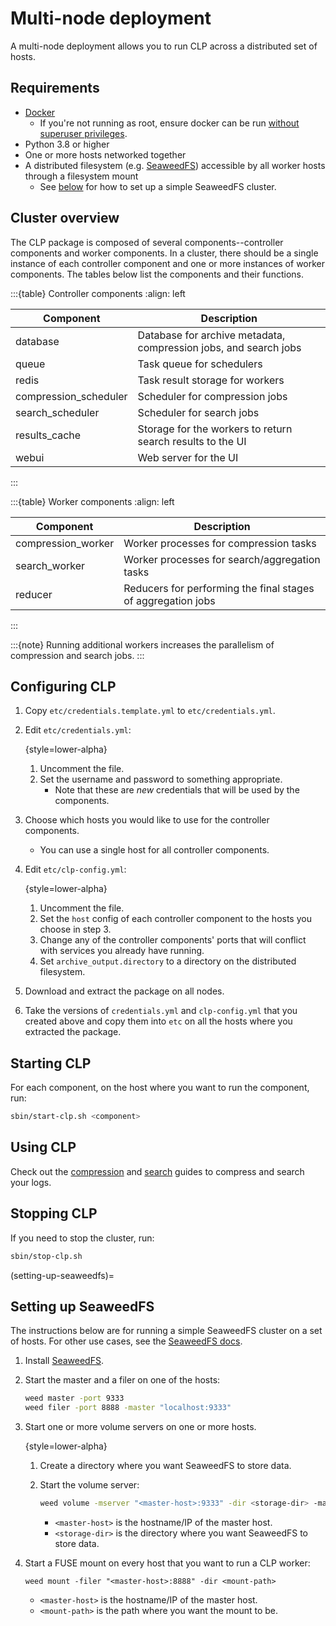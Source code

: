 # Multi-node deployment

A multi-node deployment allows you to run CLP across a distributed set of hosts.

## Requirements

* [Docker]
  * If you're not running as root, ensure docker can be run
    [without superuser privileges][docker-non-root].
* Python 3.8 or higher
* One or more hosts networked together
* A distributed filesystem (e.g. [SeaweedFS]) accessible by all worker hosts through a filesystem
  mount
  * See [below](#setting-up-seaweedfs) for how to set up a simple SeaweedFS cluster.

## Cluster overview

The CLP package is composed of several components--controller components and worker components. In a
cluster, there should be a single instance of each controller component and one or more instances of
worker components. The tables below list the components and their functions.

:::{table} Controller components
:align: left

| Component             | Description                                                      |
|-----------------------|------------------------------------------------------------------|
| database              | Database for archive metadata, compression jobs, and search jobs |
| queue                 | Task queue for schedulers                                        |
| redis                 | Task result storage for workers                                  |
| compression_scheduler | Scheduler for compression jobs                                   |
| search_scheduler      | Scheduler for search jobs                                        |
| results_cache         | Storage for the workers to return search results to the UI       |
| webui                 | Web server for the UI                                            |
:::

:::{table} Worker components
:align: left

| Component          | Description                                                  |
|--------------------|--------------------------------------------------------------|
| compression_worker | Worker processes for compression tasks                       |
| search_worker      | Worker processes for search/aggregation tasks                |
| reducer            | Reducers for performing the final stages of aggregation jobs |
:::

:::{note}
Running additional workers increases the parallelism of compression and search jobs.
:::

## Configuring CLP

1. Copy `etc/credentials.template.yml` to `etc/credentials.yml`.
2. Edit `etc/credentials.yml`:

    {style=lower-alpha}
    1. Uncomment the file.
    2. Set the username and password to something appropriate.
       * Note that these are *new* credentials that will be used by the components.

3. Choose which hosts you would like to use for the controller components.
   * You can use a single host for all controller components.
4. Edit `etc/clp-config.yml`:

    {style=lower-alpha}
    1. Uncomment the file.
    2. Set the `host` config of each controller component to the hosts you choose in step 3.
    3. Change any of the controller components' ports that will conflict with services you already
       have running.
    4. Set `archive_output.directory` to a directory on the distributed filesystem.

5. Download and extract the package on all nodes.
6. Take the versions of `credentials.yml` and `clp-config.yml` that you created above and copy them
   into `etc` on all the hosts where you extracted the package.

## Starting CLP

For each component, on the host where you want to run the component, run:

```bash
sbin/start-clp.sh <component>
```

## Using CLP

Check out the [compression](../quick-start-compression/index) and
[search](../quick-start-search/index) guides to compress and search your logs.

## Stopping CLP

If you need to stop the cluster, run:

```bash
sbin/stop-clp.sh
```

(setting-up-seaweedfs)=
## Setting up SeaweedFS

The instructions below are for running a simple SeaweedFS cluster on a set of hosts. For other use
cases, see the [SeaweedFS docs][seaweedfs-docs].

1. Install [SeaweedFS][seaweedfs-install-docs].
2. Start the master and a filer on one of the hosts:

    ```bash
    weed master -port 9333
    weed filer -port 8888 -master "localhost:9333"
    ```
    
3. Start one or more volume servers on one or more hosts.

    {style=lower-alpha}
    1. Create a directory where you want SeaweedFS to store data.
    2. Start the volume server:
        
        ```bash
        weed volume -mserver "<master-host>:9333" -dir <storage-dir> -max 0
        ```
        
        * `<master-host>` is the hostname/IP of the master host.
        * `<storage-dir>` is the directory where you want SeaweedFS to store data.
4. Start a FUSE mount on every host that you want to run a CLP worker:

     ```
     weed mount -filer "<master-host>:8888" -dir <mount-path>
     ```

     * `<master-host>` is the hostname/IP of the master host.
     * `<mount-path>` is the path where you want the mount to be.

[Docker]: https://docs.docker.com/engine/install/
[docker-non-root]: https://docs.docker.com/engine/install/linux-postinstall/#manage-docker-as-a-non-root-user
[SeaweedFS]: https://github.com/seaweedfs/seaweedfs
[seaweedfs-docs]: https://github.com/seaweedfs/seaweedfs/blob/master/README.md
[seaweedfs-install-docs]: https://github.com/seaweedfs/seaweedfs?tab=readme-ov-file#quick-start-with-single-binary
